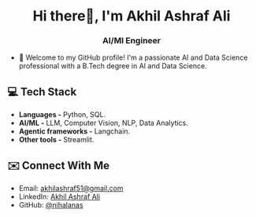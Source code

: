 <h1 align="center">Hi there👋, I'm Akhil Ashraf Ali</h1>
<h3 align="center">AI/Ml Engineer</h3>

- 💬 Welcome to my GitHub profile! I'm a passionate AI and Data Science professional with a B.Tech degree in AI and Data Science.

## 💻 Tech Stack

- **Languages -** Python, SQL.
- **AI/ML -** LLM, Computer Vision, NLP, Data Analytics.
- **Agentic frameworks -** Langchain.
- **Other tools -** Streamlit.

## ✉️ Connect With Me

- Email: [akhilashraf51@gmail.com](mailto:akhilashraf51@gmail.com)
- LinkedIn: [Akhil Ashraf Ali](https://www.linkedin.com/in/akhil-ashraf-ali/)
- GitHub: [@nihalanas](https://github.com/akhil-ashraf)


